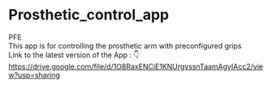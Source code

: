 # Prosthetic_control_app
PFE <br/>
This app is for controlling the prosthetic arm with preconfigured grips <br/>
Link to the latest version of the App : 👇 <br/>
https://drive.google.com/file/d/1O8RaxENCiE1KNUrgvssnTaamAgyIAcc2/view?usp=sharing


